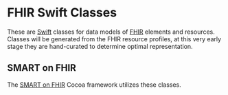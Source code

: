 FHIR Swift Classes
==================

These are [Swift](https://developer.apple.com/swift/) classes for data models of [FHIR](http://hl7.org/implement/standards/fhir/) elements and resources.
Classes will be generated from the FHIR resource profiles, at this very early stage they are hand-curated to determine optimal representation.


SMART on FHIR
-------------

The [SMART on FHIR](http://smartplatforms.org/smart-on-fhir/) Cocoa framework utilizes these classes.
